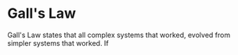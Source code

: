 # Gall's Law

Gall's Law states that all complex systems that worked, evolved from simpler systems that worked. If 